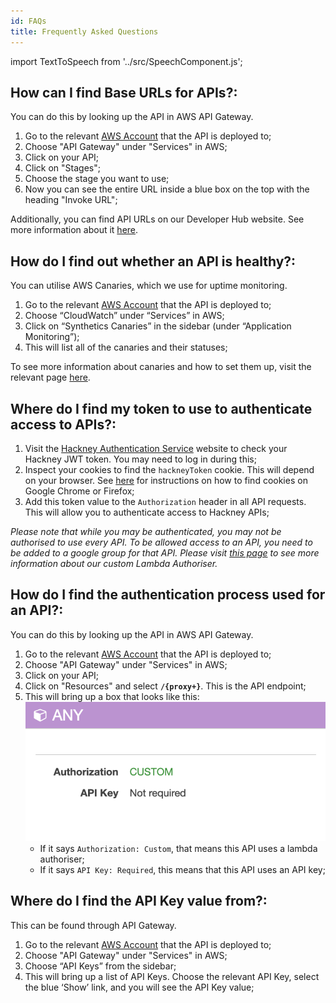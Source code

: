 ```yaml
---
id: FAQs
title: Frequently Asked Questions
---
```


import TextToSpeech from '../src/SpeechComponent.js';

<TextToSpeech>

## How can I find Base URLs for APIs?:

You can do this by looking up the API in AWS API Gateway.
1. Go to the relevant [AWS Account](https://d-936715b9ec.awsapps.com/start#/) that the API is deployed to;
2. Choose "API Gateway" under "Services" in AWS;
3. Click on your API;
4. Click on "Stages";
5. Choose the stage you want to use;
6. Now you can see the entire URL inside a blue box on the top with the heading "Invoke URL";

Additionally, you can find API URLs on our Developer Hub website. See more information about it [here](/developer_hub).
## How do I find out whether an API is healthy?:

You can utilise AWS Canaries, which we use for uptime monitoring.
1. Go to the relevant [AWS Account](https://d-936715b9ec.awsapps.com/start#/) that the API is deployed to;
2. Choose “CloudWatch” under “Services” in AWS;
3. Click on “Synthetics Canaries” in the sidebar (under “Application Monitoring”);
4. This will list all of the canaries and their statuses;

To see more information about canaries and how to set them up, visit the relevant page [here](/uptime_monitoring).
## Where do I find my token to use to authenticate access to APIs?:

1. Visit the [Hackney Authentication Service](https://auth.hackney.gov.uk/auth?redirect_uri=https://auth.hackney.gov.uk/auth/check_token) website to check your Hackney JWT token. You may need to log in during this;
2. Inspect your cookies to find the `hackneyToken` cookie. This will depend on your browser. See [here](https://cookie-script.com/documentation/how-to-check-cookies-on-chrome-and-firefox) for instructions on how to find cookies on Google Chrome or Firefox;
3. Add this token value to the `Authorization` header in all API requests. This will allow you to authenticate access to Hackney APIs;

_Please note that while you may be authenticated, you may not be authorised to use every API. To be allowed access to an API, you need to be added to a google group for that API. Please visit [this page](/lambda_authoriser) to see more information about our custom Lambda Authoriser._
## How do I find the authentication process used for an API?:

You can do this by looking up the API in AWS API Gateway.
1. Go to the relevant [AWS Account](https://d-936715b9ec.awsapps.com/start#/) that the API is deployed to;
2. Choose "API Gateway" under "Services" in AWS;
3. Click on your API;
4. Click on "Resources" and select  **`/{proxy+}`**. This is the API endpoint;
5. This will bring up a box that looks like this:
    ![API Authorization](./doc-images/api_authorisation.png)
    - If it says `Authorization: Custom`, that means this API uses a lambda authoriser; 
    - If it says `API Key: Required`, this means that this API uses an API key;
## Where do I find the API Key value from?:

This can be found through API Gateway.
1. Go to the relevant [AWS Account](https://d-936715b9ec.awsapps.com/start#/) that the API is deployed to;
2. Choose "API Gateway" under "Services" in AWS;
3. Choose “API Keys” from the sidebar;
4. This will bring up a list of API Keys. Choose the relevant API Key, select the blue ‘Show’ link, and you will see the API Key value;

</TextToSpeech>
